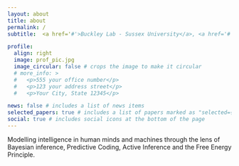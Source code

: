 ```yaml
---
layout: about
title: about
permalink: /
subtitle:  <a href='#'>Buckley Lab - Sussex University</a>, <a href='#'>Verses AI</a>.

profile:
  align: right
  image: prof_pic.jpg
  image_circular: false # crops the image to make it circular
  # more_info: >
  #   <p>555 your office number</p>
  #   <p>123 your address street</p>
  #   <p>Your City, State 12345</p>

news: false # includes a list of news items
selected_papers: true # includes a list of papers marked as "selected={true}"
social: true # includes social icons at the bottom of the page
---
```


Modelling intelligence in human minds and machines through the lens of Bayesian inference, Predictive Coding, Active Inference and the Free Energy Principle.
